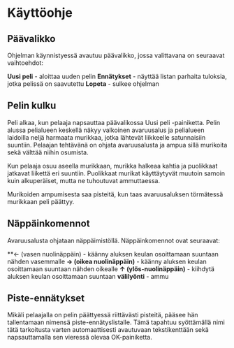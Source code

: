 # Käyttöohje

## Päävalikko

Ohjelman käynnistyessä avautuu päävalikko, jossa valittavana on seuraavat vaihtoehdot:

**Uusi peli** - aloittaa uuden pelin
**Ennätykset** - näyttää listan parhaita tuloksia, jotka pelissä on saavutettu
**Lopeta** - sulkee ohjelman

## Pelin kulku

Peli alkaa, kun pelaaja napsauttaa päävalikossa Uusi peli -painiketta. Pelin alussa pelialueen keskellä näkyy valkoinen
avaruusalus ja pelialueen laidoilla neljä harmaata murikkaa, jotka lähtevät liikkeelle satunnaisiin suuntiin.
Pelaajan tehtävänä on ohjata avaruusalusta ja ampua sillä murikoita sekä välttää niihin osumista.

Kun pelaaja osuu aseella murikkaan, murikka halkeaa kahtia ja puolikkaat jatkavat liikettä eri suuntiin. Puolikkaat murikat
käyttäytyvät muutoin samoin kuin alkuperäiset, mutta ne tuhoutuvat ammuttaessa.

Murikoiden ampumisesta saa pisteitä, kun taas avaruusaluksen törmätessä murikkaan peli päättyy.

## Näppäinkomennot

Avaruusalusta ohjataan näppäimistöllä. Näppäinkomennot ovat seuraavat:

**← (vasen nuolinäppäin) - käänny aluksen keulan osoittamaan suuntaan nähden vasemmalle
**→ (oikea nuolinäppäin)** - käänny aluksen keulan osoittamaan suuntaan nähden oikealle
**↑ (ylös-nuolinäppäin)** - kiihdytä aluksen keulan osoittamaan suuntaan
**välilyönti** - ammu

## Piste-ennätykset

Mikäli pelaajalla on pelin päättyessä riittävästi pisteitä, pääsee hän tallentamaan nimensä piste-ennätyslistalle.
Tämä tapahtuu syöttämällä nimi tätä tarkoitusta varten automaattisesti avautuvaan tekstikenttään sekä napsauttamalla sen
vieressä olevaa OK-painiketta.

